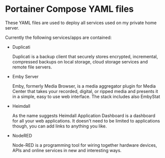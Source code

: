 # Portainer Compose YAML files

These YAML files are used to deploy all services used on my private home server.

Currently the following services/apps are contained:

- Duplicati

    Duplicati is a backup client that securely stores encrypted, incremental, compressed backups on local storage, cloud storage services and remote file servers.

- Emby Server

    Emby, formerly Media Browser, is a media aggregator plugin for Media Center that takes your recorded, digital, or ripped media and presents it in a simple, easy to use web interface.
    The stack includes also EmbyStat

- Heimdall

    As the name suggests Heimdall Application Dashboard is a dashboard for all your web applications. It doesn't need to be limited to applications though, you can add links to anything you like.

- NodeRED
  
    Node-RED is a programming tool for wiring together hardware devices, APIs and online services in new and interesting ways.
